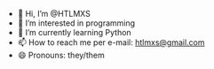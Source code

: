 - 👋 Hi, I’m @HTLMXS
- 👀 I’m interested in programming
- 🌱 I’m currently learning Python
- 📫 How to reach me per e-mail: htlmxs@gmail.com
- 😄 Pronouns: they/them
